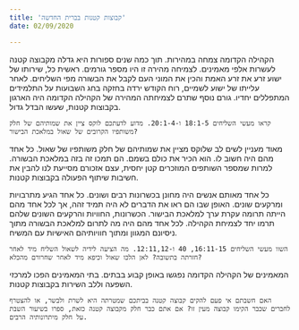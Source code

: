 ```yaml
---
title: 'קבוצות קטנות בברית החדשה'
date: 02/09/2020

---
```


הקהילה הקדומה צמחה במהירות. תוך כמה שנים ספורות היא גדלה מקבוצה קטנה לעשרות אלפי מאמינים. לצמיחה מהירה זו היו מספר גורמים. ראשית כל, שירותו של ישוע זרע את זרע האמת והכין את המוני העם לקבל את הבשורה מפי השליחים. לאחר עלייתו של ישוע לשמיים, רוח הקודש ירדה בחזקה בחג השבועות על התלמידים המתפללים יחדיו. גורם נוסף שתרם לצמיחתה המהירה של הקהילה הקדומה היה הארגון בקבוצות קטנות, שעשו הבדל גדול.

`קראו מעשי השליחים 18:1-5 ו-20:1-4. מדוע לדעתכם לוקס ציין את שמותיהם של חלק משותפיו הקרובים של שאול במלאכת הבישור?`

מאוד מעניין לשים לב שלוקס מציין את שמותיהם של חלק משותפיו של שאול. כל אחד מהם היה חשוב לו. הוא הכיר את כולם בשמם. הם תמכו זה בזה במלאכת הבשורה. למרות שמספר השותפים המוזכרים קטן יחסית, עצם אזכורם מסייעת לנו להבין את חשיבות שיתוף הפעולה בקבוצות קטנות.

כל אחד מאותם אנשים היה מחונן בכשרונות רבים ושונים. כל אחד הגיע מתרבויות ומרקעים שונים. האופן שבו הם ראו את הדברים לא היה תמיד זהה, אך לכל אחד מהם הייתה תרומה עקרת ערך למלאכת הבישור. הכשרונות, החוויות והרקעים השונים שלהם תרמו יחד לצמיחת הקהילה. לכל אחד מהם היה מה לתרום למלאכת הבשורה מתוך ניסיונם המגוון ומתוך חוויותיהם האישיות עם המשיח.

`השוו מעשי השליחים 16:11-15, 40 ו-12:11,12. מה הציעה לידיה לשאול השליח מיד לאחר חזרתה בתשובה? לאן הלכו שאול וכיפא מיד לאחר שחרורם מהכלא?`

המאמינים של הקהילה הקדומה נפגשו באופן קבוע בבתים. בתי המאמינים הפכו למרכזי השפעה וללב השירות בקבוצות קטנות.

`האם חשבתם אי פעם להקים קבוצה קטנה בביתכם שמטרתה היא לשרת ולבשר, או להצטרף לחברים שכבר הקימו קבוצה מעין זו? אם אתם כבר חלק מקבוצה קטנה כזאת, ספרו בשיעור השבת על חלק מיתרונותיה הרבים.`